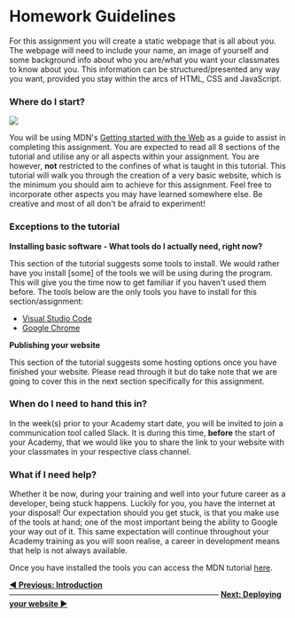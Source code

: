 # Homework Guidelines

For this assignment you will create a static webpage that is all about you. The webpage will need to include your name, an image of yourself and some background info about who you are/what you want your classmates to know about you. This information can be structured/presented any way you want, provided you stay within the arcs of HTML, CSS and JavaScript.

### Where do I start?

![](https://cd.sseu.re/Getting_started_with_the_Web_-_Learn_web_development__MDN_2018-03-16_15-20-30.png)

You will be using MDN's [Getting started with the Web](https://developer.mozilla.org/en-US/docs/Learn/Getting_started_with_the_web) as a guide to assist in completing this assignment. You are expected to read all 8 sections of the tutorial and utilise any or all aspects within your assignment. You are however, **not** restricted to the confines of what is taught in this tutorial. This tutorial will walk you through the creation of a very basic website, which is the minimum you should aim to achieve for this assignment. Feel free to incorporate other aspects you may have learned somewhere else. Be creative and most of all don't be afraid to experiment!

### Exceptions to the tutorial

**Installing basic software - What tools do I actually need, right now?**

This section of the tutorial suggests some tools to install. We would rather have you install [some] of the tools we will be using during the program. This will give you the time now to get familiar if you haven't used them before. The tools below are the only tools you have to install for this section/assignment:

* [Visual Studio Code](https://code.visualstudio.com/)
* [Google Chrome](https://www.google.com/chrome/)

**Publishing your website**

This section of the tutorial suggests some hosting options once you have finished your website. Please read through it but do take note that we are going to cover this in the next section specifically for this assignment.

### When do I need to hand this in?

In the week(s) prior to your Academy start date, you will be invited to join a communication tool called Slack. It is during this time, **before** the start of your Academy, that we would like you to share the link to your website with your classmates in your respective class channel.

### What if I need help?

Whether it be now, during your training and well into your future career as a developer, being stuck happens. Luckily for you, you have the internet at your disposal! Our expectation should you get stuck, is that you make use of the tools at hand; one of the most important being the ability to Google your way out of it. This same expectation will continue throughout your Academy training as you will soon realise, a career in development means that help is not always available.

Once you have installed the tools you can access the MDN tutorial [here](https://developer.mozilla.org/en-US/docs/Learn/Getting_started_with_the_web).



**[◀ Previous: Introduction](https://github.com/Codaisseur/pre-academy-homework)** ――――――――――――――――――――――――――― **[Next: Deploying your website ▶](https://github.com/Codaisseur/pre-academy-homework/tree/master/02.%20Deployment)**
